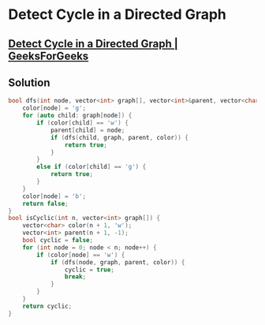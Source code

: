 # Detect Cycle in a Directed Graph
## [Detect Cycle in a Directed Graph | GeeksForGeeks](https://practice.geeksforgeeks.org/problems/detect-cycle-in-a-directed-graph/1)

## Solution
```cpp
bool dfs(int node, vector<int> graph[], vector<int>&parent, vector<char>&color) {
    color[node] = 'g';
    for (auto child: graph[node]) {
        if (color[child] == 'w') {
            parent[child] = node;
            if (dfs(child, graph, parent, color)) {
                return true;
            }
        }
        else if (color[child] == 'g') {
            return true;
        }
    }
    color[node] = 'b';
    return false;
}
bool isCyclic(int n, vector<int> graph[]) {
    vector<char> color(n + 1, 'w');
    vector<int> parent(n + 1, -1);
    bool cyclic = false;
    for (int node = 0; node < n; node++) {
        if (color[node] == 'w') {
            if (dfs(node, graph, parent, color)) {
                cyclic = true;
                break;
            }
        }
    }
    return cyclic;
}
```
